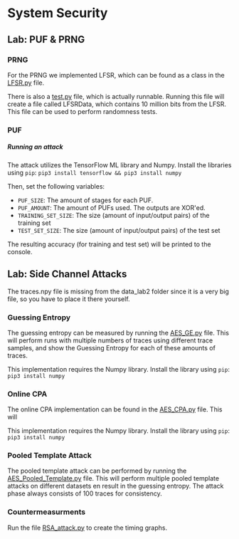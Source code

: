 # System Security

## Lab: PUF & PRNG
### PRNG
For the PRNG we implemented LFSR, which can be found as a class in the [LFSR.py](assignments/prng/LFSR.py) file.

There is also a [test.py](assignments/prng/test.py) file, which is actually runnable.
Running this file will create a file called LFSRData, which contains 10 million bits from the LFSR.
This file can be used to perform randomness tests.

### PUF
##### Running an attack
The attack utilizes the TensorFlow ML library and Numpy. Install the libraries using `pip`:
`pip3 install tensorflow && pip3 install numpy`

Then, set the following variables:
- `PUF_SIZE`: The amount of stages for each PUF.
- `PUF_AMOUNT`: The amount of PUFs used. The outputs are XOR'ed.
- `TRAINING_SET_SIZE`: The size (amount of input/output pairs) of the training set
- `TEST_SET_SIZE`: The size (amount of input/output pairs) of the test set

The resulting accuracy (for training and test set) will be printed to the console.

## Lab: Side Channel Attacks
The traces.npy file is missing from the data_lab2 folder since it is a very big file, so you have to place it there yourself.

### Guessing Entropy
The guessing entropy can be measured by running the [AES_GE.py](assignments/AES_GE/AES_GE.py) file. This will perform runs with multiple numbers of traces using different trace samples, and show the Guessing Entropy for each of these amounts of traces.

This implementation requires the Numpy library. Install the library using `pip`:
`pip3 install numpy`

### Online CPA
The online CPA implementation can be found in the [AES_CPA.py](assignments/AES_CPA/AES_CPA.py) file. This will 

This implementation requires the Numpy library. Install the library using `pip`:
`pip3 install numpy`

### Pooled Template Attack
The pooled template attack can be performed by running the [AES_Pooled_Template.py](assignments/AES_Template/AES_Pooled_Template.py) file.
This will perform multiple pooled template attacks on different datasets en result in the guessing entropy.
The attack phase always consists of 100 traces for consistency. 

### Countermeasurments
Run the file [RSA_attack.py](assignments/SC_countermeasures/RSA_attack.py) to create the timing graphs.